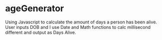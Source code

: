 # ageGenerator
Using Javascript to calculate the amount of days a person has been alive. User inputs DOB and I use Date and Math functions to calc millisecond different and output as Days Alive.
